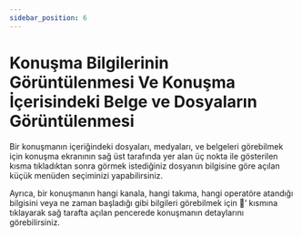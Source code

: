 ```yaml
---
sidebar_position: 6
---
```


#    Konuşma Bilgilerinin Görüntülenmesi Ve Konuşma İçerisindeki Belge ve Dosyaların Görüntülenmesi

Bir konuşmanın içeriğindeki dosyaları, medyaları, ve belgeleri görebilmek için konuşma ekranının sağ üst tarafında yer alan üç nokta ile gösterilen kısma tıkladıktan sonra görmek istediğiniz dosyanın bilgisine göre açılan küçük menüden seçiminizi yapabilirsiniz.

Ayrıca, bir konuşmanın hangi kanala, hangi takıma, hangi operatöre atandığı bilgisini veya ne zaman başladığı gibi bilgileri görebilmek için ’ kısmına tıklayarak sağ tarafta açılan pencerede konuşmanın detaylarını görebilirsiniz.